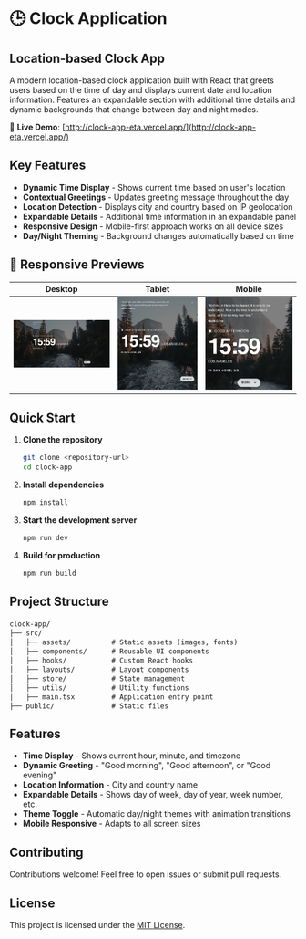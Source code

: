 # 🕒 Clock Application

## Location-based Clock App

A modern location-based clock application built with React that greets users based on the time of day and displays current date and location information. Features an expandable section with additional time details and dynamic backgrounds that change between day and night modes.

🔗 **Live Demo**: [http://clock-app-eta.vercel.app/](http://clock-app-eta.vercel.app/)

## Key Features

- **Dynamic Time Display** - Shows current time based on user's location
- **Contextual Greetings** - Updates greeting message throughout the day
- **Location Detection** - Displays city and country based on IP geolocation
- **Expandable Details** - Additional time information in an expandable panel
- **Responsive Design** - Mobile-first approach works on all device sizes
- **Day/Night Theming** - Background changes automatically based on time

## 📱 Responsive Previews

| Desktop                                   | Tablet                                   | Mobile                                   |
| ----------------------------------------- | ---------------------------------------- | ---------------------------------------- |
| ![](public/readme/screenshot_desktop.jpg) | ![](public/readme/screenshot_tablet.jpg) | ![](public/readme/screenshot_mobile.jpg) |

## Quick Start

1. **Clone the repository**

   ```bash
   git clone <repository-url>
   cd clock-app
   ```

2. **Install dependencies**

   ```bash
   npm install
   ```

3. **Start the development server**

   ```bash
   npm run dev
   ```

4. **Build for production**

   ```bash
   npm run build
   ```

## Project Structure

```
clock-app/
├── src/
│   ├── assets/          # Static assets (images, fonts)
│   ├── components/      # Reusable UI components
│   ├── hooks/           # Custom React hooks
│   ├── layouts/         # Layout components
│   ├── store/           # State management
│   ├── utils/           # Utility functions
│   ├── main.tsx         # Application entry point
├── public/              # Static files
```

## Features

- **Time Display** - Shows current hour, minute, and timezone
- **Dynamic Greeting** - "Good morning", "Good afternoon", or "Good evening"
- **Location Information** - City and country name
- **Expandable Details** - Shows day of week, day of year, week number, etc.
- **Theme Toggle** - Automatic day/night themes with animation transitions
- **Mobile Responsive** - Adapts to all screen sizes

## Contributing

Contributions welcome! Feel free to open issues or submit pull requests.

## License

This project is licensed under the [MIT License](LICENSE).
